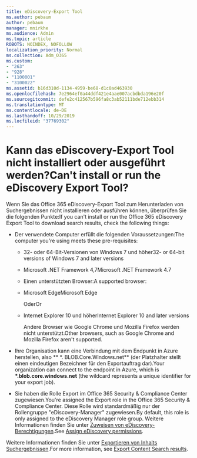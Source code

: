 ```yaml
---
title: eDiscovery-Export Tool
ms.author: pebaum
author: pebaum
manager: mnirkhe
ms.audience: Admin
ms.topic: article
ROBOTS: NOINDEX, NOFOLLOW
localization_priority: Normal
ms.collection: Adm_O365
ms.custom:
- "263"
- "928"
- "1100001"
- "3100022"
ms.assetid: b16d310d-1134-4959-be68-d1c0ad463930
ms.openlocfilehash: 7e2964ef0a44ddf421e4aae007acbdbda196e20f
ms.sourcegitcommit: defe2c412567b596fa8c3ab52111bde712ebb314
ms.translationtype: MT
ms.contentlocale: de-DE
ms.lasthandoff: 10/29/2019
ms.locfileid: "37769302"
---
```

# <a name="cant-install-or-run-the-ediscovery-export-tool"></a><span data-ttu-id="f3d3a-102">Kann das eDiscovery-Export Tool nicht installiert oder ausgeführt werden?</span><span class="sxs-lookup"><span data-stu-id="f3d3a-102">Can't install or run the eDiscovery Export Tool?</span></span>

<span data-ttu-id="f3d3a-103">Wenn Sie das Office 365 eDiscovery-Export Tool zum Herunterladen von Suchergebnissen nicht installieren oder ausführen können, überprüfen Sie die folgenden Punkte:</span><span class="sxs-lookup"><span data-stu-id="f3d3a-103">If you can't install or run the Office 365 eDiscovery Export Tool to download search results, check the following things:</span></span>
  
- <span data-ttu-id="f3d3a-104">Der verwendete Computer erfüllt die folgenden Voraussetzungen:</span><span class="sxs-lookup"><span data-stu-id="f3d3a-104">The computer you're using meets these pre-requisites:</span></span>

  - <span data-ttu-id="f3d3a-105">32- oder 64-Bit-Versionen von Windows 7 und höher</span><span class="sxs-lookup"><span data-stu-id="f3d3a-105">32- or 64-bit versions of Windows 7 and later versions</span></span>

  - <span data-ttu-id="f3d3a-106">Microsoft .NET Framework 4,7</span><span class="sxs-lookup"><span data-stu-id="f3d3a-106">Microsoft .NET Framework 4.7</span></span>

  - <span data-ttu-id="f3d3a-107">Einen unterstützten Browser:</span><span class="sxs-lookup"><span data-stu-id="f3d3a-107">A supported browser:</span></span>

  - <span data-ttu-id="f3d3a-108">Microsoft Edge</span><span class="sxs-lookup"><span data-stu-id="f3d3a-108">Microsoft Edge</span></span>

    <span data-ttu-id="f3d3a-109">Oder</span><span class="sxs-lookup"><span data-stu-id="f3d3a-109">Or</span></span>

  - <span data-ttu-id="f3d3a-110">Internet Explorer 10 und höher</span><span class="sxs-lookup"><span data-stu-id="f3d3a-110">Internet Explorer 10 and later versions</span></span>

    <span data-ttu-id="f3d3a-111">Andere Browser wie Google Chrome und Mozilla Firefox werden nicht unterstützt.</span><span class="sxs-lookup"><span data-stu-id="f3d3a-111">Other browsers, such as Google Chrome and Mozilla Firefox aren't supported.</span></span>

- <span data-ttu-id="f3d3a-112">Ihre Organisation kann eine Verbindung mit dem Endpunkt in Azure herstellen, also \*\* \*. BLOB.Core.Windows.net\*\* (der Platzhalter stellt einen eindeutigen Bezeichner für den Exportauftrag dar).</span><span class="sxs-lookup"><span data-stu-id="f3d3a-112">Your organization can connect to the endpoint in Azure, which is **\*.blob.core.windows.net** (the wildcard represents a unique identifier for your export job).</span></span>

- <span data-ttu-id="f3d3a-113">Sie haben die Rolle Export im Office 365 Security &amp; Compliance Center zugewiesen.</span><span class="sxs-lookup"><span data-stu-id="f3d3a-113">You're assigned the Export role in the Office 365 Security &amp; Compliance Center.</span></span> <span data-ttu-id="f3d3a-114">Diese Rolle wird standardmäßig nur der Rollengruppe "eDiscovery-Manager" zugewiesen.</span><span class="sxs-lookup"><span data-stu-id="f3d3a-114">By default, this role is only assigned to the eDiscovery Manager role group.</span></span> <span data-ttu-id="f3d3a-115">Weitere Informationen finden Sie unter [Zuweisen von eDiscovery-Berechtigungen](https://docs.microsoft.com/office365/securitycompliance/assign-ediscovery-permissions).</span><span class="sxs-lookup"><span data-stu-id="f3d3a-115">See [Assign eDiscovery permissions](https://docs.microsoft.com/office365/securitycompliance/assign-ediscovery-permissions).</span></span>

<span data-ttu-id="f3d3a-116">Weitere Informationen finden Sie unter [Exportieren von Inhalts Suchergebnissen](https://docs.microsoft.com/office365/securitycompliance/export-search-results).</span><span class="sxs-lookup"><span data-stu-id="f3d3a-116">For more information, see [Export Content Search results](https://docs.microsoft.com/office365/securitycompliance/export-search-results).</span></span>
  